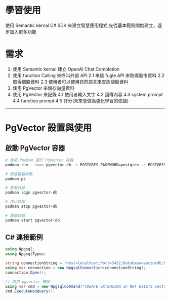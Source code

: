 # 學習使用

使用 Semantic kernal C# SDK 來建立智慧應用程式
先從基本範例開始建立，逐步加入更多功能

# 需求

1. 使用 Semantic kernal 建立 OpenAI Chat Completion
2. 使用 function Calling 來呼叫外部 API
   2.1 串接 fugle API 來取得股市資料
   2.2 取得個股資料
   2.3 使用者可以使用自然語言來查詢個股資料
3. 使用 PgVector 來儲存向量資料
4. 使用 PgVector 來記錄
   4.1 使用者輸入文字
   4.2 回傳內容
   4.3 system prompt
   4.4 function prompt
   4.5 評分(未來會做為強化學習的依據)

---

# PgVector 設置與使用

## 啟動 PgVector 容器

```bash
# 使用 Podman 運行 PgVector 容器
podman run --name pgvector-db -e POSTGRES_PASSWORD=postgres -e POSTGRES_DB=vectordb -p 5432:5432 -d pgvector/pgvector:pg16

# 檢查容器狀態
podman ps

# 查看日誌
podman logs pgvector-db

# 停止容器
podman stop pgvector-db

# 重啟容器
podman start pgvector-db
```

## C# 連接範例

```csharp
using Npgsql;
using NpgsqlTypes;

string connectionString = "Host=localhost;Port=5432;Database=vectordb;Username=postgres;Password=postgres";
using var connection = new NpgsqlConnection(connectionString);
connection.Open();

// 啟用 pgvector 擴展
using var cmd = new NpgsqlCommand("CREATE EXTENSION IF NOT EXISTS vector", connection);
cmd.ExecuteNonQuery();
```
